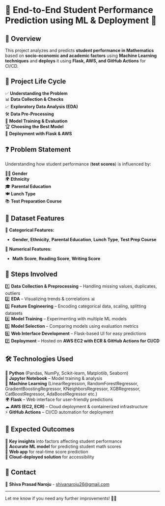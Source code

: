 # 🎯 **End-to-End Student Performance Prediction using ML & Deployment** 🚀  

## 📌 **Overview**  
This project analyzes and predicts **student performance in Mathematics** based on **socio-economic and academic factors** using **Machine Learning techniques** and **deploys** it using **Flask, AWS, and GitHub Actions** for CI/CD.  


## 🔄 **Project Life Cycle**  
✅ **Understanding the Problem**  
📊 **Data Collection & Checks**  
📈 **Exploratory Data Analysis (EDA)**  
🛠 **Data Pre-Processing**  
🤖 **Model Training & Evaluation**  
🏆 **Choosing the Best Model**  
🚀 **Deployment with Flask & AWS**  


## ❓ **Problem Statement**  
Understanding how student performance (**test scores**) is influenced by:  

🧑‍🎓 **Gender**  
🌍 **Ethnicity**  
🎓 **Parental Education**  
🍽 **Lunch Type**  
📚 **Test Preparation Course**  


## 📂 **Dataset Features**  
📌 **Categorical Features:**  
- **Gender**, **Ethnicity**, **Parental Education**, **Lunch Type**, **Test Prep Course**  

📌 **Numerical Features:**  
- **Math Score**, **Reading Score**, **Writing Score**  


## 🚀 **Steps Involved**  
1️⃣ **Data Collection & Preprocessing** – Handling missing values, duplicates, outliers  
2️⃣ **EDA** – Visualizing trends & correlations 📊  
3️⃣ **Feature Engineering** – Encoding categorical data, scaling, splitting datasets  
4️⃣ **Model Training** – Experimenting with multiple ML models  
5️⃣ **Model Selection** – Comparing models using evaluation metrics  
6️⃣ **Web Interface Development** – Flask-based UI for easy predictions  
7️⃣ **Deployment** – Hosted on **AWS EC2 with ECR & GitHub Actions for CI/CD**  


## 🛠 **Technologies Used**  
🐍 **Python** (Pandas, NumPy, Scikit-learn, Matplotlib, Seaborn)  
📓 **Jupyter Notebook** – Model training & analysis  
🤖 **Machine Learning** (LinearRegression, RandomForestRegressor, GradientBoostingRegressor, KNeighborsRegressor, XGBRegressor, CatBoostRegressor, AdaBoostRegressor  etc.)  
🌍 **Flask** – Web interface for user-friendly predictions  
☁ **AWS (EC2, ECR)** – Cloud deployment & containerized infrastructure  
⚡ **GitHub Actions** – CI/CD automation for deployment  


## 🎯 **Expected Outcomes**  
📌 **Key insights** into factors affecting student performance  
📌 **Accurate ML model** for predicting student math scores  
📌 **Web app** for real-time score prediction  
📌 **Cloud-deployed solution** for accessibility  

## 📩 **Contact**  
📧 **Shiva Prasad Naroju** - shivanaroju26@gmail.com  

---

Let me know if you need any further improvements! 🚀🔥
